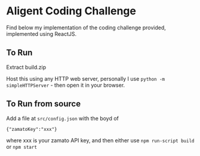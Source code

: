 # Aligent Coding Challenge

Find below my implementation of the coding challenge provided, implemented using ReactJS.

## To Run

Extract build.zip 

Host this using any HTTP web server, personally I use ``` python -m simpleHTTPServer ``` - then open it in your browser.

## To Run from source

Add a file at ```src/config.json``` with the boyd of 

```
{"zamatoKey":"xxx"} 
```

where xxx is your zamato API key, and then either use ```npm run-script build``` or ```npm start```
